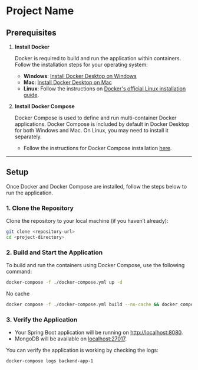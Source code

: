 # Project Name

## Prerequisites

1. **Install Docker**

   Docker is required to build and run the application within containers. Follow the installation steps for your operating system:

    - **Windows**: [Install Docker Desktop on Windows](https://docs.docker.com/desktop/install/windows-install/)
    - **Mac**: [Install Docker Desktop on Mac](https://docs.docker.com/desktop/install/mac-install/)
    - **Linux**: Follow the instructions on [Docker's official Linux installation guide](https://docs.docker.com/engine/install/).

2. **Install Docker Compose**

   Docker Compose is used to define and run multi-container Docker applications. Docker Compose is included by default in Docker Desktop for both Windows and Mac. On Linux, you may need to install it separately.

    - Follow the instructions for Docker Compose installation [here](https://docs.docker.com/compose/install/).

---

## Setup

Once Docker and Docker Compose are installed, follow the steps below to run the application.

### 1. Clone the Repository

Clone the repository to your local machine (if you haven’t already):

```bash
git clone <repository-url>
cd <project-directory>
```

### 2. Build and Start the Application

To build and run the containers using Docker Compose, use the following command:

```bash
docker-compose -f ./docker-compose.yml up -d
```

No cache
```bash
docker compose -f ./docker-compose.yml build --no-cache && docker compose -f ./docker-compose.yml up -d
```


### 3. Verify the Application

- Your Spring Boot application will be running on [http://localhost:8080](http://localhost:8080).
- MongoDB will be available on [localhost:27017](localhost:27017).

You can verify the application is working by checking the logs:

```bash
docker-compose logs backend-app-1
```
